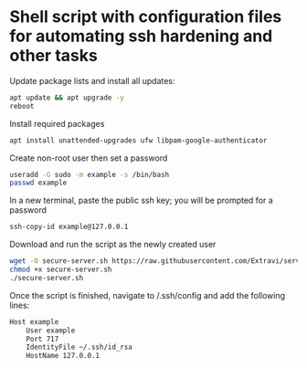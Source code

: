 # Shell script with configuration files for automating ssh hardening and other tasks 

Update package lists and install all updates:

```bash
apt update && apt upgrade -y
reboot
```

Install required packages

```bash
apt install unattended-upgrades ufw libpam-google-authenticator
```

Create non-root user then set a password

```bash
useradd -G sudo -m example -s /bin/bash
passwd example
```

In a new terminal, paste the public ssh key; you will be prompted for a password

```bash
ssh-copy-id example@127.0.0.1
```

Download and run the script as the newly created user

```bash
wget -O secure-server.sh https://raw.githubusercontent.com/Extravi/server-security/main/secure-server.sh
chmod +x secure-server.sh
./secure-server.sh
```


Once the script is finished, navigate to /.ssh/config and add the following lines:

```bash
Host example
	User example
	Port 717
	IdentityFile ~/.ssh/id_rsa
	HostName 127.0.0.1
```
